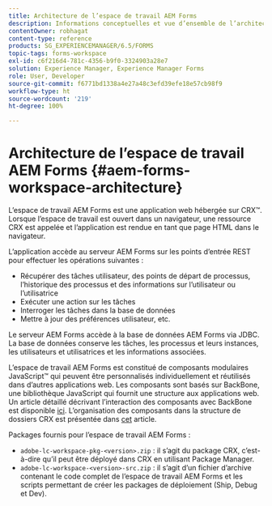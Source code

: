 ```yaml
---
title: Architecture de l’espace de travail AEM Forms
description: Informations conceptuelles et vue d’ensemble de l’architecture de l’espace de travail AEM Forms LiveCycle.
contentOwner: robhagat
content-type: reference
products: SG_EXPERIENCEMANAGER/6.5/FORMS
topic-tags: forms-workspace
exl-id: c6f216d4-781c-4356-b9f0-3324903a28e7
solution: Experience Manager, Experience Manager Forms
role: User, Developer
source-git-commit: f6771bd1338a4e27a48c3efd39efe18e57cb98f9
workflow-type: ht
source-wordcount: '219'
ht-degree: 100%

---
```


# Architecture de l’espace de travail AEM Forms {#aem-forms-workspace-architecture}

L’espace de travail AEM Forms est une application web hébergée sur CRX™. Lorsque l’espace de travail est ouvert dans un navigateur, une ressource CRX est appelée et l’application est rendue en tant que page HTML dans le navigateur.

L’application accède au serveur AEM Forms sur les points d’entrée REST pour effectuer les opérations suivantes :

* Récupérer des tâches utilisateur, des points de départ de processus, l’historique des processus et des informations sur l’utilisateur ou l’utilisatrice
* Exécuter une action sur les tâches
* Interroger les tâches dans la base de données
* Mettre à jour des préférences utilisateur, etc.

Le serveur AEM Forms accède à la base de données AEM Forms via JDBC. La base de données conserve les tâches, les processus et leurs instances, les utilisateurs et utilisatrices et les informations associées.

L’espace de travail AEM Forms est constitué de composants modulaires JavaScript™ qui peuvent être personnalisés individuellement et réutilisés dans d’autres applications web. Les composants sont basés sur BackBone, une bibliothèque JavaScript qui fournit une structure aux applications web. Un article détaillé décrivant l’interaction des composants avec BackBone est disponible [ici](/help/forms/using/backbone-interaction.md). L’organisation des composants dans la structure de dossiers CRX est présentée dans [cet](/help/forms/using/folder-structure.md) article.

Packages fournis pour l’espace de travail AEM Forms :

* `adobe-lc-workspace-pkg-<version>.zip` : il s’agit du package CRX, c’est-à-dire qu’il peut être déployé dans CRX en utilisant Package Manager.
* `adobe-lc-workspace-<version>-src.zip` : il s’agit d’un fichier d’archive contenant le code complet de l’espace de travail AEM Forms et les scripts permettant de créer les packages de déploiement (Ship, Debug et Dev).
